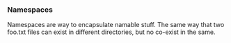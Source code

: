 ### Namespaces

Namespaces are way to encapsulate namable stuff. The same way that two foo.txt files can exist in different directories, but no co-exist in the same.
